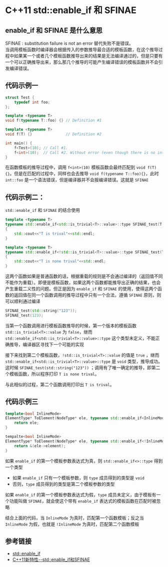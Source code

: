 # C++11 std::enable_if 和 SFINAE

## enable_if 和 SFINAE 是什么意思

SFINAE : substitution failure is not an error 替代失败不是错误。  
当调用模板函数时编译器会根据传入的参数推导最合适的模板函数，在这个推导过程中如果某一个或者几个模板函数推导出来的结果是无法编译通过的，但是只要有一个可以正确推导出来，那么那几个推导的可能产生编译错误的模板函数并不会引发编译错误。

## 代码示例一

```cpp
struct Test {
    typedef int foo;
};

template <typename T> 
void f(typename T::foo) {} // Definition #1

template <typename T> 
void f(T) {}               // Definition #2

int main() {
    f<Test>(10); // Call #1.
    f<int>(10);  // Call #2. Without error (even though there is no int::foo) thanks to SFINAE.
}
```

在函数模板的推导过程中，调用 `f<int>(10)` 模板函数会最终匹配到 `void f(T){}`。但是在匹配的过程中，同样也会去推导 `void f(typename T::foo){}`，此时 `int::foo` 是一个语法错误，但是编译器并不会报编译错误。这就是 `SFINAE`

## 代码示例二：

`std::enable_if` 和 `SFINAE` 的结合使用

```cpp
template <typename T>
typename std::enable_if<std::is_trivial<T>::value>::type SFINAE_test(T value)
{
    std::cout<<"T is trival"<<std::endl;
}

template <typename T>
typename std::enable_if<!std::is_trivial<T>::value>::type SFINAE_test(T value)
{
    std::cout<<"T is none trival"<<std::endl;
}
```

这两个函数如果是普通函数的话，根据重载的规则是不会通过编译的（返回值不同不能作为重载）。即便是模板函数，如果这两个函数都能推导出正确的结果，也会产生重载二义性的问题。但正是因为 `enable_if` 和 `SFINAE` 的使用，使得这两个函数的返回值在同一个函数调用的推导过程中只有一个合法，遵循 `SFINAE` 原则，则可以顺利通过编译

```cpp
SFINAE_test(std::string("123"));
SFINAE_test(123);
```

当第一个函数调用进行模板函数推导的时候，第一个版本的模板函数 `std::is_trivial<T>::value` 为 `false`，继而 `std::enable_if<std::is_trivial<T>::value>::type` 这个类型未定义，不能正确推导，编译器区寻找下一个可能的实现  

接下来找到第二个模板函数，`!std::is_trivial<T>::value` 的值是 `true` ，继而 `std::enable_if<std::is_trivial<T>::value>::type` 是 `void` 类型，推导成功。这时候 `SFINAE_test(std::string("123"))` ；调用有了唯一确定的推导，即第二个模板函数，所以程序打印 `T is none trival`。  

与此相似的过程，第二个函数调用打印出 `T is trival`。

## 代码示例三

```cpp
template<bool InlineMode>
ElementType* ToElement(NodeType* ele, typename std::enable_if<InlineMode, int>::type = 0) {
    return ele;
}
```

```cpp
tempalte<bool InlineMode>
ElementType* ToElement(NodeType* ele, typename std::enable_if<!InlineMode, int>::type = 0) {
    return &(ele->element);
}
```

如果 `enable_if` 的第一个模板参数表达式为真，则 `std::enable_if<>::type` 得到一个类型
* 如果 `enable_if` 只有一个模板参数，则 `type` 成员得到的类型是 `void`
* 否则，`type` 成员得到的类型是第二个模板参数的类型

如果 `enable_if` 的第一个模板参数表达式为假，`type` 成员未定义，由于模板有一个功能叫做 `SFINAE`，就会使这个带有 `enable_if` 表达式的模板函数在匹配时被忽略

结合上面的代码，当 `InlineMode` 为真时，匹配第一个函数模板；反之当 `InlineMode` 为假，也就是 `!InlineMode` 为真时，匹配第二个函数模板

## 参考链接
* [std::enable_if](https://blog.csdn.net/JY_95/article/details/102147567)
* [C++11新特性--std::enable_if和SFINAE](https://www.jianshu.com/p/a961c35910d2)
